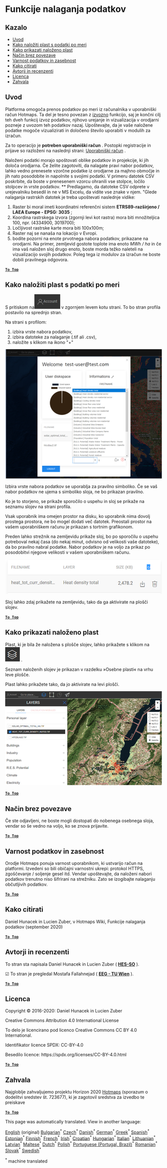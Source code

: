 <h1><a class="anchor" id="data-upload-functionalities" href="#data-upload-functionalities"><i class="fa fa-link"></i></a>Funkcije nalaganja podatkov</h1><h2><a class="anchor" id="table-of-contents" href="#table-of-contents"><i class="fa fa-link"></i></a> Kazalo</h2><ul><li> <a href="#introduction">Uvod</a></li><li> <a href="#how-to-upload-a-layer-with-custom-data">Kako naložiti plast s podatki po meri</a></li><li> <a href="#how-to-display-an-uploaded-layer">Kako prikazati naloženo plast</a></li><li> <a href="#offline-mode">Način brez povezave</a></li><li> <a href="#data-security-and-privacy">Varnost podatkov in zasebnost</a></li><li> <a href="#how-to-cite">Kako citirati</a></li><li> <a href="#authors-and-reviewers">Avtorji in recenzenti</a></li><li> <a href="#license">Licenca</a></li><li> <a href="#acknowledgement">Zahvala</a></li></ul><h2><a class="anchor" id="introduction" href="#introduction"><i class="fa fa-link"></i></a> Uvod</h2><p> Platforma omogoča prenos podatkov po meri iz računalnika v uporabniški račun Hotmaps. Ta del je tesno povezan z <a href="Data-export-functionalities">izvozno</a> funkcijo, saj je končni cilj teh dveh funkcij izvoz podatkov, njihovo urejanje in vizualizacija v orodjarni pozneje z uvozom teh podatkov nazaj. Upoštevajte, da je vaše naložene podatke mogoče vizualizirati in določeno število uporabiti v modulih za izračun.</p><p> Za to operacijo je <strong>potreben uporabniški račun</strong> . Postopki registracije in prijave so razloženi na naslednji strani: <a href="Introduction-to-user-interface#Connect">Uporabniški račun</a> .</p><p> Naloženi podatki morajo spoštovati oblike podatkov in projekcije, ki jih določa orodjarna. Če želite zagotoviti, da nalagate pravi nabor podatkov, lahko vedno prenesete vzorčne podatke iz orodjarne za majhno območje in jih nato posodobite in napolnite s svojimi podatki. V primeru datotek CSV poskrbite, da boste v prenesenem vzorcu ohranili vse stolpce, ločilo stolpcev in vrste podatkov. ** Predlagamo, da datoteke CSV odprete v urejevalniku besedil in ne v MS Excelu, da vidite vse znake v njem. &quot;Glede nalaganja rastrskih datotek je treba upoštevati naslednje vidike:</p><ol><li> Raster bi moral imeti koordinatni referenčni sistem <strong>ETRS89-razširjeno / LAEA Europe - EPSG: 3035</strong> ;</li><li> Koordina rastrskega izvora (zgornji levi kot rastra) mora biti množiteljica 100, npr. (4334900, 3019700);</li><li> Ločljivost rastrske karte mora biti 100x100m;</li><li> Raster naj se nanaša na lokacijo v Evropi.</li><li> bodite pozorni na enote prvotnega nabora podatkov, prikazane na orodjarni. Na primer, zemljevid gostote toplote ima enoto <em>MWh / ha</em> in če ima vaš naložen sloj drugo enoto, boste morda težko naleteli na vizualizacijo svojih podatkov. Poleg tega iz modulov za izračun ne boste dobili pravilnega odgovora.</li></ol><p> <a href="#table-of-contents"><strong><code>To Top</code></strong></a></p><h2><a class="anchor" id="how-to-upload-a-layer-with-custom-data" href="#how-to-upload-a-layer-with-custom-data"><i class="fa fa-link"></i></a> Kako naložiti plast s podatki po meri</h2><p> S pritiskom na<img alt="gumb računa" src="../images/account-btn.png"/> v zgornjem levem kotu strani. To bo stran profila postavilo na sprednjo stran.</p><p> Na strani s profilom:</p><ol><li> izbira vrste nabora podatkov,</li><li> izbira datoteke za nalaganje (.tif ali .csv),</li><li> naložite s klikom na ikono &quot;+&quot;</li></ol><img alt="nalaganje strani s profilom" src="../images/profile-upload.png"/><p> Izbira vrste nabora podatkov se uporablja za pravilno simboliko. Če se vaš nabor podatkov ne ujema s simboliko sloja, ne bo prikazan pravilno.</p><p> Ko je to storjeno, se prikaže sporočilo o uspehu in sloj se prikaže na seznamu slojev na strani profila.</p><p> Vsak uporabnik ima omejen prostor na disku, ko uporabnik nima dovolj prostega prostora, ne bo mogel dodati več datotek. Preostali prostor na vašem uporabniškem računu je prikazan s tortnim grafikonom.</p><p> Preden lahko strežnik na zemljevidu prikaže sloj, bo po sporočilu o uspehu potreboval nekaj časa (do nekaj minut, odvisno od velikosti vaše datoteke), da bo pravilno nabral podatke. Nabor podatkov je na voljo za prikaz po posodobitvi njegove velikosti v vašem uporabniškem računu.</p><img alt="upload_complete" src="../images/upload_complete.png"/><p> Sloj lahko zdaj prikažete na zemljevidu, tako da ga aktivirate na plošči slojev.</p><p> <a href="#table-of-contents"><strong><code>To Top</code></strong></a></p><h2><a class="anchor" id="how-to-display-an-uploaded-layer" href="#how-to-display-an-uploaded-layer"><i class="fa fa-link"></i></a> Kako prikazati naloženo plast</h2><p> Plast, ki je bila že naložena s plošče slojev, lahko prikažete s klikom na<img alt="gumb za sloje" src="../images/layers-btn.png"/> .</p><p> Seznam naloženih slojev je prikazan v razdelku »Osebne plasti« na vrhu leve plošče.</p><p> Plast lahko prikažete tako, da jo aktivirate na levi plošči.</p><img alt="naloži prikazno plast" src="../images/upload-layers.png"/><p> <a href="#table-of-contents"><strong><code>To Top</code></strong></a></p><h2><a class="anchor" id="offline-mode" href="#offline-mode"><i class="fa fa-link"></i></a> Način brez povezave</h2><p> Če ste odjavljeni, ne boste mogli dostopati do nobenega osebnega sloja, vendar so še vedno na voljo, ko se znova prijavite.</p><p> <a href="#table-of-contents"><strong><code>To Top</code></strong></a></p><h2><a class="anchor" id="data-security-and-privacy" href="#data-security-and-privacy"><i class="fa fa-link"></i></a> Varnost podatkov in zasebnost</h2><p> Orodje Hotmaps ponuja varnost uporabnikom, ki ustvarijo račun na platformi. Izvedeni so bili običajni varnostni ukrepi: protokol HTTPS, zgoščevanje / soljenje gesel itd. Vendar upoštevajte, da naloženi nabori podatkov trenutno niso šifrirani na strežniku. Zato se izogibajte nalaganju občutljivih podatkov.</p><p> <a href="#table-of-contents"><strong><code>To Top</code></strong></a></p><h2><a class="anchor" id="how-to-cite" href="#how-to-cite"><i class="fa fa-link"></i></a> Kako citirati</h2><p> Daniel Hunacek in Lucien Zuber, v Hotmaps Wiki, Funkcije nalaganja podatkov (september 2020)</p><p> <a href="#table-of-contents"><strong><code>To Top</code></strong></a></p><h2><a class="anchor" id="authors-and-reviewers" href="#authors-and-reviewers"><i class="fa fa-link"></i></a> Avtorji in recenzenti</h2><p> To stran sta napisala Daniel Hunacek in Lucien Zuber ( <strong><a href="https://www.hevs.ch">HES-SO</a></strong> ).</p><p> ☑ To stran je pregledal Mostafa Fallahnejad ( <strong><a href="https://eeg.tuwien.ac.at/">EEG - TU Wien</a></strong> ).</p><p> <a href="#table-of-contents"><strong><code>To Top</code></strong></a></p><h2><a class="anchor" id="license" href="#license"><i class="fa fa-link"></i></a> Licenca</h2><p> Copyright © 2016-2020: Daniel Hunacek in Lucien Zuber</p><p> Creative Commons Attribution 4.0 International License</p><p> To delo je licencirano pod licenco Creative Commons CC BY 4.0 International.</p><p> Identifikator licence SPDX: CC-BY-4.0</p><p> Besedilo licence: https://spdx.org/licenses/CC-BY-4.0.html</p><p> <a href="#table-of-contents"><strong><code>To Top</code></strong></a></p><h2><a class="anchor" id="acknowledgement" href="#acknowledgement"><i class="fa fa-link"></i></a> Zahvala</h2><p> Najgloblje zahvaljujemo projektu Horizon 2020 <a href="https://www.hotmaps-project.eu">Hotmaps</a> (sporazum o dodelitvi sredstev št. 723677), ki je zagotovil sredstva za izvedbo te preiskave</p><p> <a href="#table-of-contents"><strong><code>To Top</code></strong></a></p>
<!--- THIS IS A SUPER UNIQUE IDENTIFIER -->

This page was automatically translated. View in another language:

[English](../en/Data-upload-functionalities) (original) [Bulgarian](../bg/Data-upload-functionalities)<sup>\*</sup> [Czech](../cs/Data-upload-functionalities)<sup>\*</sup> [Danish](../da/Data-upload-functionalities)<sup>\*</sup> [German](../de/Data-upload-functionalities)<sup>\*</sup> [Greek](../el/Data-upload-functionalities)<sup>\*</sup> [Spanish](../es/Data-upload-functionalities)<sup>\*</sup> [Estonian](../et/Data-upload-functionalities)<sup>\*</sup> [Finnish](../fi/Data-upload-functionalities)<sup>\*</sup> [French](../fr/Data-upload-functionalities)<sup>\*</sup> [Irish](../ga/Data-upload-functionalities)<sup>\*</sup> [Croatian](../hr/Data-upload-functionalities)<sup>\*</sup> [Hungarian](../hu/Data-upload-functionalities)<sup>\*</sup> [Italian](../it/Data-upload-functionalities)<sup>\*</sup> [Lithuanian](../lt/Data-upload-functionalities)<sup>\*</sup> [Latvian](../lv/Data-upload-functionalities)<sup>\*</sup> [Maltese](../mt/Data-upload-functionalities)<sup>\*</sup> [Dutch](../nl/Data-upload-functionalities)<sup>\*</sup> [Polish](../pl/Data-upload-functionalities)<sup>\*</sup> [Portuguese (Portugal, Brazil)](../pt/Data-upload-functionalities)<sup>\*</sup> [Romanian](../ro/Data-upload-functionalities)<sup>\*</sup> [Slovak](../sk/Data-upload-functionalities)<sup>\*</sup>  [Swedish](../sv/Data-upload-functionalities)<sup>\*</sup> 

<sup>\*</sup> machine translated
